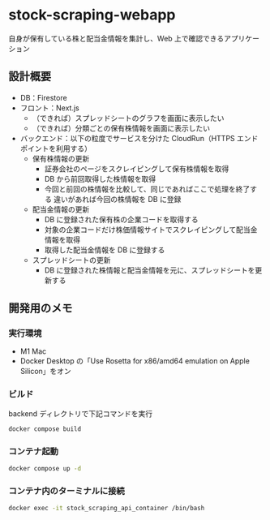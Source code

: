 # stock-scraping-webapp

自身が保有している株と配当金情報を集計し、Web 上で確認できるアプリケーション

## 設計概要

- DB：Firestore
- フロント：Next.js
  - （できれば）スプレッドシートのグラフを画面に表示したい
  - （できれば）分類ごとの保有株情報を画面に表示したい
- バックエンド：以下の粒度でサービスを分けた CloudRun（HTTPS エンドポイントを利用する）
  - 保有株情報の更新
    - 証券会社のページをスクレイピングして保有株情報を取得
    - DB から前回取得した株情報を取得
    - 今回と前回の株情報を比較して、同じであればここで処理を終了する
      違いがあれば今回の株情報を DB に登録
  - 配当金情報の更新
    - DB に登録された保有株の企業コードを取得する
    - 対象の企業コードだけ株価情報サイトでスクレイピングして配当金情報を取得
    - 取得した配当金情報を DB に登録する
  - スプレッドシートの更新
    - DB に登録された株情報と配当金情報を元に、スプレッドシートを更新する

## 開発用のメモ

### 実行環境

- M1 Mac
- Docker Desktop の「Use Rosetta for x86/amd64 emulation on Apple Silicon」をオン

### ビルド

backend ディレクトリで下記コマンドを実行

```sh
docker compose build
```

### コンテナ起動

```sh
docker compose up -d
```

### コンテナ内のターミナルに接続

```sh
docker exec -it stock_scraping_api_container /bin/bash
```
